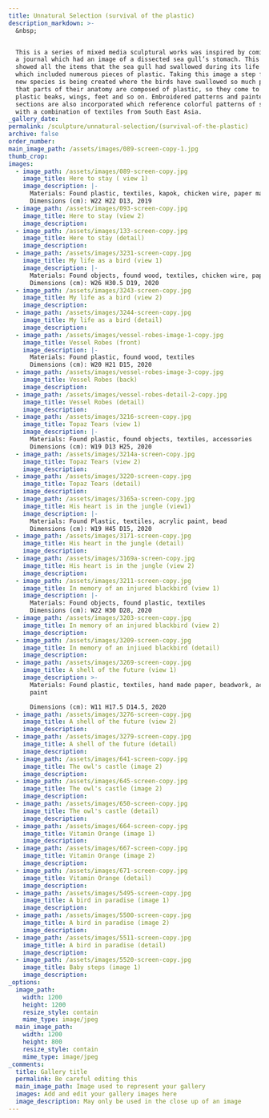 ```yaml
---
title: Unnatural Selection (survival of the plastic)
description_markdown: >-
  &nbsp;


  This is a series of mixed media sculptural works was inspired by coming across
  a journal which had an image of a dissected sea gull’s stomach. This image
  showed all the items that the sea gull had swallowed during its life span
  which included numerous pieces of plastic. Taking this image a step further,
  new species is being created where the birds have swallowed so much plastic
  that parts of their anatomy are composed of plastic, so they come to have
  plastic beaks, wings, feet and so on. Embroidered patterns and painted
  sections are also incorporated which reference colorful patterns of some birds
  with a combination of textiles from South East Asia.
_gallery_date:
permalink: /sculpture/unnatural-selection/(survival-of-the-plastic)
archive: false
order_number:
main_image_path: /assets/images/089-screen-copy-1.jpg
thumb_crop:
images:
  - image_path: /assets/images/089-screen-copy.jpg
    image_title: Here to stay ( view 1)
    image_description: |-
      Materials: Found plastic, textiles, kapok, chicken wire, paper mache
      Dimensions (cm): W22 H22 D13, 2019
  - image_path: /assets/images/093-screen-copy.jpg
    image_title: Here to stay (view 2)
    image_description:
  - image_path: /assets/images/133-screen-copy.jpg
    image_title: Here to stay (detail)
    image_description:
  - image_path: /assets/images/3231-screen-copy.jpg
    image_title: My life as a bird (view 1)
    image_description: |-
      Materials: Found objects, found wood, textiles, chicken wire, paper mache
      Dimensions (cm): W26 H30.5 D19, 2020
  - image_path: /assets/images/3243-screen-copy.jpg
    image_title: My life as a bird (view 2)
    image_description:
  - image_path: /assets/images/3244-screen-copy.jpg
    image_title: My life as a bird (detail)
    image_description:
  - image_path: /assets/images/vessel-robes-image-1-copy.jpg
    image_title: Vessel Robes (front)
    image_description: |-
      Materials: Found plastic, found wood, textiles
      Dimensions (cm): W20 H21 D15, 2020
  - image_path: /assets/images/vessel-robes-image-3-copy.jpg
    image_title: Vessel Robes (back)
    image_description:
  - image_path: /assets/images/vessel-robes-detail-2-copy.jpg
    image_title: Vessel Robes (detail)
    image_description:
  - image_path: /assets/images/3216-screen-copy.jpg
    image_title: Topaz Tears (view 1)
    image_description: |-
      Materials: Found plastic, found objects, textiles, accessories
      Dimensions (cm): W19 D13 H25, 2020
  - image_path: /assets/images/3214a-screen-copy.jpg
    image_title: Topaz Tears (view 2)
    image_description:
  - image_path: /assets/images/3220-screen-copy.jpg
    image_title: Topaz Tears (detail)
    image_description:
  - image_path: /assets/images/3165a-screen-copy.jpg
    image_title: His heart is in the jungle (view1)
    image_description: |-
      Materials: Found Plastic, textiles, acrylic paint, bead
      Dimensions (cm): W19 H45 D15, 2020
  - image_path: /assets/images/3171-screen-copy.jpg
    image_title: His heart in the jungle (detail)
    image_description:
  - image_path: /assets/images/3169a-screen-copy.jpg
    image_title: His heart is in the jungle (view 2)
    image_description:
  - image_path: /assets/images/3211-screen-copy.jpg
    image_title: In memory of an injured blackbird (view 1)
    image_description: |-
      Materials: Found objects, found plastic, textiles
      Dimensions (cm): W22 H30 D28, 2020
  - image_path: /assets/images/3203-screen-copy.jpg
    image_title: In memory of an injured blackbird (view 2)
    image_description:
  - image_path: /assets/images/3209-screen-copy.jpg
    image_title: In memory of an injiued blackbird (detail)
    image_description:
  - image_path: /assets/images/3269-screen-copy.jpg
    image_title: A shell of the future (view 1)
    image_description: >-
      Materials: Found plastic, textiles, hand made paper, beadwork, acrylic
      paint

      Dimensions (cm): W11 H17.5 D14.5, 2020
  - image_path: /assets/images/3276-screen-copy.jpg
    image_title: A shell of the future (view 2)
    image_description:
  - image_path: /assets/images/3279-screen-copy.jpg
    image_title: A shell of the future (detail)
    image_description:
  - image_path: /assets/images/641-screen-copy.jpg
    image_title: The owl's castle (image 2)
    image_description:
  - image_path: /assets/images/645-screen-copy.jpg
    image_title: The owl's castle (image 2)
    image_description:
  - image_path: /assets/images/650-screen-copy.jpg
    image_title: The owl's castle (detail)
    image_description:
  - image_path: /assets/images/664-screen-copy.jpg
    image_title: Vitamin Orange (image 1)
    image_description:
  - image_path: /assets/images/667-screen-copy.jpg
    image_title: Vitamin Orange (image 2)
    image_description:
  - image_path: /assets/images/671-screen-copy.jpg
    image_title: Vitamin Orange (detail)
    image_description:
  - image_path: /assets/images/5495-screen-copy.jpg
    image_title: A bird in paradise (image 1)
    image_description:
  - image_path: /assets/images/5500-screen-copy.jpg
    image_title: A bird in paradise (image 2)
    image_description:
  - image_path: /assets/images/5511-screen-copy.jpg
    image_title: A bird in paradise (detail)
    image_description:
  - image_path: /assets/images/5520-screen-copy.jpg
    image_title: Baby steps (image 1)
    image_description:
_options:
  image_path:
    width: 1200
    height: 1200
    resize_style: contain
    mime_type: image/jpeg
  main_image_path:
    width: 1200
    height: 800
    resize_style: contain
    mime_type: image/jpeg
_comments:
  title: Gallery title
  permalink: Be careful editing this
  main_image_path: Image used to represent your gallery
  images: Add and edit your gallery images here
  image_description: May only be used in the close up of an image
---
```


